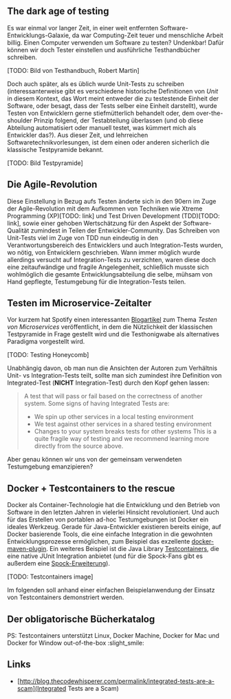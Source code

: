 
## The dark age of testing
Es war einmal vor langer Zeit, in einer weit entfernten Software-Entwicklungs-Galaxie, da war Computing-Zeit teuer und menschliche Arbeit billig. Einen Computer verwenden um Software zu testen? Undenkbar! Dafür können wir doch Tester einstellen und ausführliche Testhandbücher schreiben. 

[TODO: Bild von Testhandbuch, Robert Martin]

Doch auch später, als es üblich wurde Unit-Tests zu schreiben (interessanterweise gibt es verschiedene historische Definitionen von _Unit_ in diesem Kontext, das Wort meint entweder die zu testestende Einheit der Software, oder besagt, dass der Tests selber eine Einheit darstellt), wurde Testen von Entwicklern gerne stiefmütterlich behandelt oder, dem over-the-shoulder Prinzip folgend, der Testabteilung überlassen (und ob diese Abteilung automatisiert oder manuell testet, was kümmert mich als Entwickler das?). Aus dieser Zeit, und lehrreichen Softwaretechnikvorlesungen, ist dem einen oder anderen sicherlich die klassische Testpyramide bekannt.

[TODO: Bild Testpyramide]

## Die Agile-Revolution
Diese Einstellung in Bezug aufs Testen änderte sich in den 90ern im Zuge der Agile-Revolution mit dem Aufkommen von Techniken wie Xtreme Programming (XP)[TODO: link]  und Test Driven Development (TDD)[TODO: link], sowie einer gehoben Wertschätzung für den Aspekt der Software-Qualität zumindest in Teilen der Entwickler-Community. Das Schreiben von Unit-Tests viel im Zuge von TDD nun eindeutig in den Verantwortungsbereich des Entwicklers und auch Integration-Tests wurden, wo nötig, von Entwicklern geschrieben. Wann immer möglich wurde allerdings versucht auf Integration-Tests zu verzichten, waren diese doch eine zeitaufwändige und fragile Angelegenheit, schließlich musste sich wohlmöglich die gesamte Entwicklungsabteilung die selbe, mühsam von Hand gepflegte, Testumgebung für die Integration-Tests teilen.

## Testen im Microservice-Zeitalter
Vor kurzem hat Spotify einen interessanten [Blogartikel](https://labs.spotify.com/2018/01/11/testing-of-microservices/) zum Thema _Testen von Microservices_ veröffentlicht, in dem die Nützlichkeit der klassischen Testpyramide in Frage gestellt wird und die Testhonigwabe als alternatives Paradigma vorgestellt wird. 

[TODO: Testing Honeycomb]

Unabhängig davon, ob man nun die Ansichten der Autoren zum Verhältnis Unit- vs Integration-Tests teilt, sollte man sich zumindest ihre Definition von Integrated-Test (**NICHT** Integration-Test) durch den Kopf gehen lassen:

> A test that will pass or fail based on the correctness of another system.
> Some signs of having Integrated Tests are:
> 
>   * We spin up other services in a local testing environment
>   * We test against other services in a shared testing environment
>   * Changes to your system breaks tests for other systems
> This is a quite fragile way of testing and we recommend learning more directly from the source above.

Aber genau können wir uns von der gemeinsam verwendeten Testumgebung emanzipieren? 

## Docker + Testcontainers to the rescue
Docker als Container-Technologie hat die Entwicklung und den Betrieb von Software in den letzten Jahren in vielerlei Hinsicht revolutioniert. Und auch für das Erstellen von portablen ad-hoc Testumgebungen ist Docker ein ideales Werkzeug. Gerade für Java-Entwickler existieren bereits einige, auf Docker basierende Tools, die eine einfache Integration in die gewohnten Entwicklungsprozesse ermöglichen, zum Beispiel das exzellente [docker-maven-plugin](https://github.com/fabric8io/docker-maven-plugin). Ein weiteres Beispiel ist die Java Library [Testcontainers](https://github.com/testcontainers/testcontainers-java), die eine native JUnit Integration anbietet (und für die Spock-Fans gibt es außerdem eine [Spock-Erweiterung](https://github.com/testcontainers/testcontainers-spock)).

[TODO: Testcontainers image]

Im folgenden soll anhand einer einfachen Beispielanwendung der Einsatz von Testcontainers demonstriert werden.

## Der obligatorische Bücherkatalog




PS: Testcontainers unterstützt Linux, Docker Machine, Docker for Mac und Docker for Window out-of-the-box :slight_smile:

## Links
  * [http://blog.thecodewhisperer.com/permalink/integrated-tests-are-a-scam](Integrated Tests are a Scam)